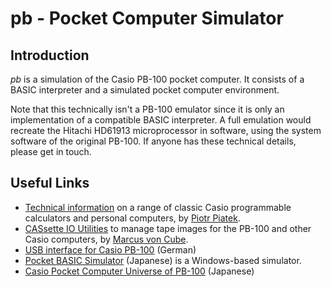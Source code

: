 # pb - Pocket Computer Simulator

## Introduction

_pb_ is a simulation of the Casio PB-100 pocket computer. It consists of a
BASIC interpreter and a simulated pocket computer environment.

Note that this technically isn't a PB-100 emulator since it is only an
implementation of a compatible BASIC interpreter. A full emulation would
recreate the Hitachi HD61913 microprocessor in software, using the system
software of the original PB-100. If anyone has these technical details, please
get in touch.

## Useful Links

- [Technical information](http://www.pisi.com.pl/piotr433/) on a range of
classic Casio programmable calculators and personal computers,
by [Piotr Piatek](mailto:piotr433@pisi.com.pl).
- [CASsette IO Utilities](http://www.mvcsys.de/doc/casioutil.html) to manage
tape images for the PB-100 and other Casio computers,
by [Marcus von Cube](mailto:marcus@mvcsys.de).
- [USB interface for Casio PB-100](http://malte.deringenieur.net/usb-interface-fur-casio-pb-100-serie-anleitung/)
(German)
- [Pocket BASIC Simulator](http://p6ers.net/bernie/develop/pbsim.html)
(Japanese) is a Windows-based simulator.
- [Casio Pocket Computer Universe of PB-100](http://pb-100.blogspot.com/)
(Japanese)
